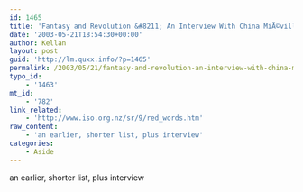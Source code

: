 ```yaml
---
id: 1465
title: 'Fantasy and Revolution &#8211; An Interview With China MiÃ©ville'
date: '2003-05-21T18:54:30+00:00'
author: Kellan
layout: post
guid: 'http://lm.quxx.info/?p=1465'
permalink: /2003/05/21/fantasy-and-revolution-an-interview-with-china-mieville/
typo_id:
    - '1463'
mt_id:
    - '782'
link_related:
    - 'http://www.iso.org.nz/sr/9/red_words.htm'
raw_content:
    - 'an earlier, shorter list, plus interview'
categories:
    - Aside
---
```


an earlier, shorter list, plus interview